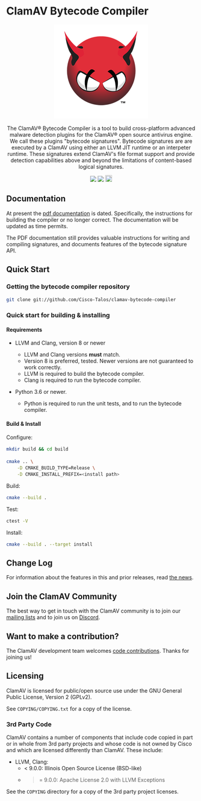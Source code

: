 
# ClamAV Bytecode Compiler

<p align="center">
  <img width="250" height="250" src="https://raw.githubusercontent.com/Cisco-Talos/clamav/main/logo.png" alt='Maeve, the ClamAV mascot'>
</p>

<p align="center">
  The ClamAV® Bytecode Compiler is a tool to build cross-platform advanced
  malware detection plugins for the ClamAV® open source antivirus engine.
  We call these plugins "bytecode signatures". Bytecode signatures are are
  executed by a ClamAV using either an LLVM JIT runtime or an interpeter
  runtime. These signatures extend ClamAV's file format support and provide
  detection capabilities above and beyond the limitations of content-based
  logical signatures.
</p>

<p align="center">
  <a href="https://github.com/Cisco-Talos/clamav-bytecode-compiler/actions"><img src="https://github.com/Cisco-Talos/clamav-bytecode-compiler/workflows/CMake%20Build/badge.svg" height="18"></a>
  <a href="https://discord.gg/6vNAqWnVgw"><img src="https://img.shields.io/discord/636023333074370595.svg?logo=discord" height="18"/></a>
  <a href="https://twitter.com/clamav"><img src="https://abs.twimg.com/favicons/twitter.ico" width="18" height="18"></a>
</p>

## Documentation

At present the [pdf documentation](docs/user/clambc-user.pdf) is dated.
Specifically, the instructions for building the compiler or no longer correct.
The documentation will be updated as time permits.

The PDF documentation still provides valuable instructions for writing and
compiling signatures, and documents features of the bytecode signature API.

## Quick Start

### Getting the bytecode compiler repository

```bash
git clone git://github.com/Cisco-Talos/clamav-bytecode-compiler
```

### Quick start for building & installing

#### Requirements

- LLVM and Clang, version 8 or newer
  - LLVM and Clang versions **must** match.
  - Version 8 is preferred, tested. Newer versions are not guaranteed to work correctly.
  - LLVM is required to build the bytecode compiler.
  - Clang is required to run the bytecode compiler.

- Python 3.6 or newer.
  - Python is required to run the unit tests, and to run the bytecode compiler.

#### Build & Install

Configure:
```bash
mkdir build && cd build

cmake .. \
    -D CMAKE_BUILD_TYPE=Release \
    -D CMAKE_INSTALL_PREFIX=<install path>
```

Build:
```bash
cmake --build .
```

Test:
```bash
ctest -V
```

Install:
```bash
cmake --build . --target install
```

## Change Log

For information about the features in this and prior releases, read
[the news](NEWS.md).

## Join the ClamAV Community

The best way to get in touch with the ClamAV community is to join our
[mailing lists](https://www.clamav.net/documents/mailing-lists-faq) and to
join us on [Discord](https://discord.gg/6vNAqWnVgw).

## Want to make a contribution?

The ClamAV development team welcomes
[code contributions](https://github.com/Cisco-Talos/clamav-bytecode-compiler).
Thanks for joining us!

## Licensing

ClamAV is licensed for public/open source use under the GNU General Public
License, Version 2 (GPLv2).

See `COPYING/COPYING.txt` for a copy of the license.

### 3rd Party Code

ClamAV contains a number of components that include code copied in part or in
whole from 3rd party projects and whose code is not owned by Cisco and which
are licensed differently than ClamAV. These include:

- LLVM, Clang:
  - < 9.0.0: Illinois Open Source License (BSD-like)
  - >= 9.0.0: Apache License 2.0 with LLVM Exceptions

See the `COPYING` directory for a copy of the 3rd party project licenses.
